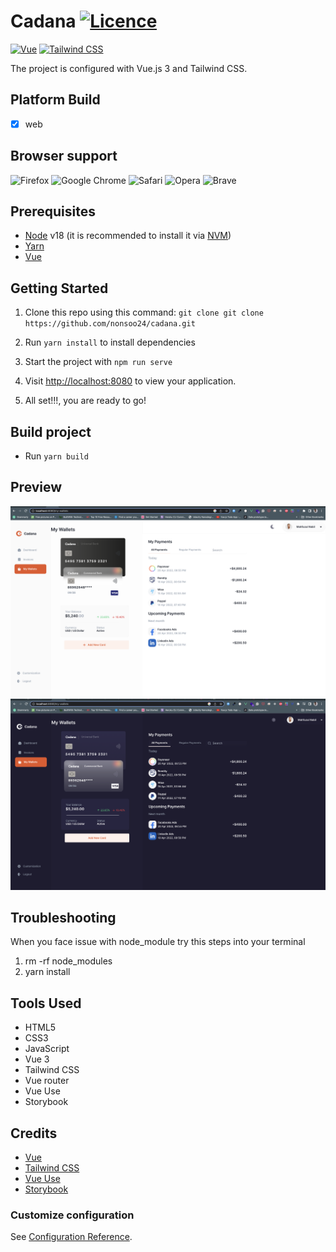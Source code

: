 # Cadana [![Licence](https://img.shields.io/github/license/Ileriayo/markdown-badges?style=for-the-badge)](./LICENSE)

[![Vue](https://img.shields.io/badge/vuejs-%2335495e.svg?style=for-the-badge&logo=vuedotjs&logoColor=%234FC08D)](https://vuejs.org/guide/introduction.html)
[![Tailwind CSS](https://img.shields.io/badge/Tailwind_CSS-38B2AC?style=for-the-badge&logo=tailwind-css&logoColor=white)](https://tailwindcss.com/)

The project is configured with Vue.js 3 and Tailwind CSS.

## Platform Build

- [x] web

## Browser support

![Firefox](https://img.shields.io/badge/Firefox-FF7139?style=for-the-badge&logo=Firefox-Browser&logoColor=white) ![Google Chrome](https://img.shields.io/badge/Google%20Chrome-4285F4?style=for-the-badge&logo=GoogleChrome&logoColor=white) ![Safari](https://img.shields.io/badge/Safari-000000?style=for-the-badge&logo=Safari&logoColor=white) ![Opera](https://img.shields.io/badge/Opera-FF1B2D?style=for-the-badge&logo=Opera&logoColor=white) ![Brave](https://img.shields.io/badge/Brave-FB542B?style=for-the-badge&logo=Brave&logoColor=white)

## Prerequisites

- [Node](https://nodejs.org) v18 (it is recommended to install it via [NVM](https://github.com/creationix/nvm))
- [Yarn](https://yarnpkg.com/)
- [Vue](https://vuejs.org/guide/introduction.html)

## Getting Started

1. Clone this repo using this command: `git clone git clone https://github.com/nonsoo24/cadana.git`
2. Run `yarn install` to install dependencies

3. Start the project with `npm run serve`
4. Visit <http://localhost:8080> to view your application.
5. All set!!!, you are ready to go!

## Build project

- Run `yarn build`

## Preview

![Alt text](./src/assets//preview.png?raw=true "Cadana Light Mode")
![Alt text](./src/assets//preview2.png?raw=true "Cadana Dark Mode")


## Troubleshooting

When you face issue with node_module try this steps into your terminal

1. rm -rf node_modules
2. yarn install

## Tools Used

- HTML5
- CSS3
- JavaScript
- Vue 3
- Tailwind CSS
- Vue router
- Vue Use
- Storybook

## Credits

- [Vue](https://vuejs.org/guide/introduction.html)
- [Tailwind CSS](https://tailwindcss.com/)
- [Vue Use](https://vueuse.org/)
- [Storybook](https://storybook.js.org/blog/storybook-vue3/)

### Customize configuration
See [Configuration Reference](https://cli.vuejs.org/config/).
